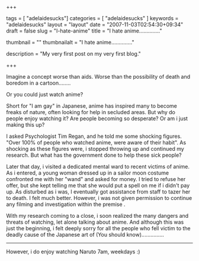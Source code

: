 +++

tags = [ "adelaidesucks"]
categories = [ "adelaidesucks" ]
keywords = "adelaidesucks"
layout = "layout"
date = "2007-11-03T02:54:30+09:34"
draft = false
slug = "I-hate-anime"
title = "I hate anime.............."

thumbnail = ""
thumbnailalt = "I hate anime.............."

description = "My very first post on my very first blog."

+++

Imagine a concept worse than aids. Worse than the possibility of death and boredom in a cartoon........

Or you could just watch anime?

Short for "I am gay" in Japanese, anime has inspired many to become freaks of nature, often looking for help in secluded areas. But why do people enjoy watching it? Are people becoming so desperate? Or am i just making this up?

I asked Psychologist Tim Regan, and he told me some shocking figures. "Over 100% of people who watched anime, were aware of their habit". As shocking as these figures were, i stopped throwing up and continued my research. But what has the government done to help these sick people?

Later that day, i visited a dedicated mental ward to recent victims of anime. As i entered, a young woman dressed up in a sailor moon costume confronted me with her "wand" and asked for money. I tried to refuse her offer, but she kept telling me that she would put a spell on me if i didn't pay up. As disturbed as i was, I eventually got assistance from staff to tazer her to death. I felt much better. However, i was not given permission to continue any filming and investigation within the premise .

With my research coming to a close, i soon realized the many dangers and threats of watching, let alone talking about anime. And although this was just the beginning, i felt deeply sorry for all the people who fell victim to the deadly cause of the Japanese art of (You should know)...............

_________________________________________________________

However, i do enjoy watching Naruto 7am, weekdays :)